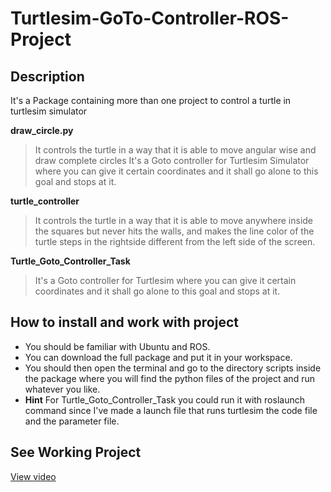 # Turtlesim-GoTo-Controller-ROS-Project
## Description
It's a Package containing more than one project to control a turtle in turtlesim simulator 

**draw_circle.py**
> It controls the turtle in a way that it is able to move angular wise and draw complete circles
It's a Goto controller for Turtlesim Simulator where you can give it certain coordinates and it shall go alone to this goal and stops at it.

**turtle_controller**
> It controls the turtle in a way that it is able to move anywhere inside the squares but never hits the walls, and makes the line color of the turtle steps in the rightside different from the left side of the screen.

**Turtle_Goto_Controller_Task**
> It's a Goto controller for Turtlesim where you can give it certain coordinates and it shall go alone to this goal and stops at it.


## How to install and work with project 
- You should be familiar with Ubuntu and ROS.
- You can download the full package and put it in your workspace.
- You should then open the terminal and go to the directory scripts inside the package where you will find the python files of the project and run whatever you like.
- **Hint** For Turtle_Goto_Controller_Task you could run it with roslaunch command since I've made a launch file that runs turtlesim the code file and the parameter file.

## See Working Project
[View video](https://drive.google.com/file/d/1ziXnl3BORS1T2v_tR2bM96TDFgf_hIy3/view?usp=sharing)
